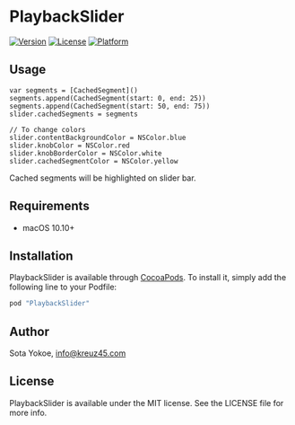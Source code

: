 # PlaybackSlider

[![Version](https://img.shields.io/cocoapods/v/PlaybackSlider.svg?style=flat)](http://cocoapods.org/pods/PlaybackSlider)
[![License](https://img.shields.io/cocoapods/l/PlaybackSlider.svg?style=flat)](http://cocoapods.org/pods/PlaybackSlider)
[![Platform](https://img.shields.io/cocoapods/p/PlaybackSlider.svg?style=flat)](http://cocoapods.org/pods/PlaybackSlider)

## Usage

```
var segments = [CachedSegment]()
segments.append(CachedSegment(start: 0, end: 25))
segments.append(CachedSegment(start: 50, end: 75))
slider.cachedSegments = segments

// To change colors
slider.contentBackgroundColor = NSColor.blue
slider.knobColor = NSColor.red
slider.knobBorderColor = NSColor.white
slider.cachedSegmentColor = NSColor.yellow
```

Cached segments will be highlighted on slider bar.

## Requirements

* macOS 10.10+

## Installation

PlaybackSlider is available through [CocoaPods](http://cocoapods.org). To install
it, simply add the following line to your Podfile:

```ruby
pod "PlaybackSlider"
```

## Author

Sota Yokoe, info@kreuz45.com

## License

PlaybackSlider is available under the MIT license. See the LICENSE file for more info.
